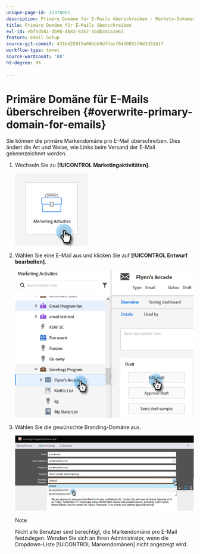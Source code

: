 ```yaml
---
unique-page-id: 11378051
description: Primäre Domäne für E-Mails überschreiben - Marketo-Dokumente - Produktdokumentation
title: Primäre Domäne für E-Mails überschreiben
exl-id: ebf5d581-db90-4b83-8357-abdb34ca1e63
feature: Email Setup
source-git-commit: 431bd258f9a68bbb9df7acf043085578d3d91b1f
workflow-type: tm+mt
source-wordcount: '88'
ht-degree: 0%

---
```


# Primäre Domäne für E-Mails überschreiben {#overwrite-primary-domain-for-emails}

Sie können die primäre Markendomäne pro E-Mail überschreiben. Dies ändert die Art und Weise, wie Links beim Versand der E-Mail gekennzeichnet werden.

1. Wechseln Sie zu **[!UICONTROL Marketingaktivitäten]**.

   ![](assets/overwrite-primary-domain-for-emails-1.png)

1. Wählen Sie eine E-Mail aus und klicken Sie auf **[!UICONTROL Entwurf bearbeiten]**.

   ![](assets/overwrite-primary-domain-for-emails-2.png)

1. Wählen Sie die gewünschte Branding-Domäne aus.

   ![](assets/overwrite-primary-domain-for-emails-3.png)

   >[!NOTE]
   >
   >Nicht alle Benutzer sind berechtigt, die Markendomäne pro E-Mail festzulegen. Wenden Sie sich an Ihren Administrator, wenn die Dropdown-Liste [!UICONTROL Markendomänen] nicht angezeigt wird.

